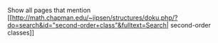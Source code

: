 Show all pages that mention [[http://math.chapman.edu/~jipsen/structures/doku.php/?do=search&id="second-order+class"&fulltext=Search| second-order classes]]
